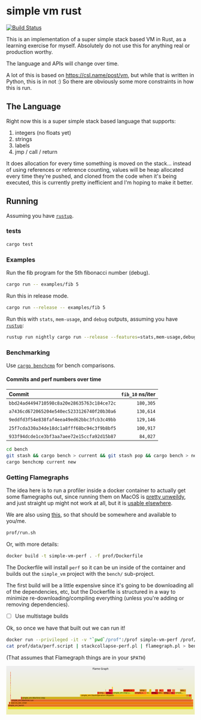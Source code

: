 # simple vm rust

[![Build Status](https://travis-ci.org/stanistan/simple-vm-rust.svg?branch=master)](https://travis-ci.org/stanistan/simple-vm-rust)

This is an implementation of a super simple stack based VM in Rust, as a learning
exercise for myself. Absolutely do not use this for anything real or production worthy.

The language and APIs will change over time.

A lot of this is based on https://csl.name/post/vm, but while that is written in Python,
this is in not :) So there are obviously some more constraints in how this is run.

## The Language

Right now this is a super simple stack based language that supports:

1. integers (no floats yet)
2. strings
3. labels
4. jmp / call / return

It does allocation for every time something is moved on the stack... instead of using
references or reference counting, values will be heap allocated every time they're pushed,
and cloned from the code when it's being executed, this is currently pretty inefficient and
I'm hoping to make it better.

## Running

Assuming you have [`rustup`](https://www.rustup.rs).

### tests

```sh
cargo test
```

### Examples

Run the fib program for the 5th fibonacci number (debug).

```sh
cargo run -- examples/fib 5
```

Run this in release mode.

```sh
cargo run --release -- examples/fib 5
```

Run this with `stats`, `mem-usage`, and `debug` outputs, assuming you have [`rustup`](https://www.rustup.rs):

```sh
rustup run nightly cargo run --release --features=stats,mem-usage,debug -- examples/fib 5
```

### Benchmarking

Use [`cargo benchcmp`](https://github.com/BurntSushi/cargo-benchcmp) for bench comparisons.

#### Commits and perf numbers over time

| Commit                                     | `fib_10` ns/iter |
| :----------------------------------------- | ---------------: |
| `bbd24ad4494710598c8a20e28635763c184ce72c` |        `180,305` |
| `a7436cd672065204e540ec5233126740f20b30a6` |        `130,614` |
| `9eddfd3f54e838faf4eea49ed62bbc3fcb3c49bb` |        `129,146` |
| `25f7cda330a34de18dc1a8fff68bc94c3f9b8bf5` |        `100,917` |
| `933f94dcde1ce3bf3aa7aee72e15ccfa92d15b87` |         `84,027` |

```sh
cd bench
git stash && cargo bench > current && git stash pop && cargo bench > new
cargo benchcmp current new
```

### Getting Flamegraphs

The idea here is to run a profiler inside a docker container to actually get some flamegraphs
out, since running them on MacOS is [pretty unweildy](http://carol-nichols.com/2015/12/09/rust-profiling-on-osx-cpu-time/),
and just straight up might not work at all, but it is [usable elsewhere](https://blog.anp.lol/rust/2016/07/24/profiling-rust-perf-flamegraph/).

We are also using [this](https://github.com/brendangregg/FlameGraph), so that should be somewhere
and available to you/me.

```sh
prof/run.sh
```

Or, with more details:

```sh
docker build -t simple-vm-perf . -f prof/Dockerfile
```

The Dockerfile will install `perf` so it can be un inside of the container and builds
out the `simple_vm` project with the `bench/` sub-project.

The first build will be a little expensive since it's going to be downloading all
of the dependencies, etc, but the Dockerfile is structured in a way to minimize
re-downloading/compiling everything (unless you're adding or removing dependencies).

- [ ] Use multistage builds

Ok, so once we have that built out we can run it!

```sh
docker run --privileged -it -v "`pwd`/prof":/prof simple-vm-perf /prof/run.sh fib_10
cat prof/data/perf.script | stackcollapse-perf.pl | flamegraph.pl > bench.svg
```

(That assumes that Flamegraph things are in your `$PATH`)

![bench.svg](./bench.svg)
